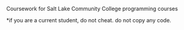 Coursework for Salt Lake Community College programming courses

*if you are a current student, do not cheat. do not copy any code.
